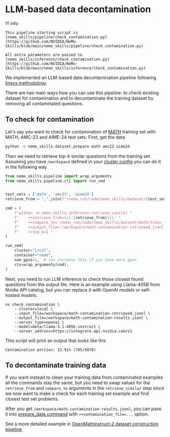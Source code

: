 # LLM-based data decontamination

!!! info

    This pipeline starting script is [nemo_skills/pipeline/check_contamination.py](https://github.com/NVIDIA/NeMo-Skills/blob/main/nemo_skills/pipeline/check_contamination.py)

    All extra parameters are passed to [nemo_skills/inference/check_contamination.py](https://github.com/NVIDIA/NeMo-Skills/blob/main/nemo_skills/inference/check_contamination.py)

We implemented an LLM-based data decontamination pipeline following
[lmsys methodology](https://lmsys.org/blog/2023-11-14-llm-decontaminator/).

There are two main ways how you can use this pipeline: to check existing dataset
for contamination and to decontaminate the training dataset by removing all
contaminated questions.

## To check for contamination

Let's say you want to check for contamination of [MATH](https://github.com/hendrycks/math)
training set with MATH, AMC-23 and AIME-24 test sets. First, get the data

```bash
python -m nemo_skills.dataset.prepare math amc23 aime24
```

Then we need to retrieve top-k similar questions from the training set. Assuming
you have `/workspace` defined in your [cluster config](../basics/prerequisites.md#cluster-configs)
you can do it in the following way

```python
from nemo_skills.pipeline import wrap_arguments
from nemo_skills.pipeline.cli import run_cmd


test_sets = ['math', 'amc23', 'aime24']
retrieve_from = ",".join(f"/nemo_run/code/nemo_skills/dataset/{test_set}/test.jsonl" for test_set in test_sets)

cmd = (
    f"python -m nemo_skills.inference.retrieve_similar "
    f"    ++retrieve_from=\\\'{retrieve_from}\\\' "
    f"    ++compare_to='/nemo_run/code/nemo_skills/dataset/math/train_full.jsonl' "
    f"    ++output_file='/workspace/math-contamination-retrieved.jsonl' "
    f"    ++top_k=1 "
)

run_cmd(
    cluster="local",
    container="nemo",
    num_gpus=1,  # can increase this if you have more gpus
    ctx=wrap_arguments(cmd),
)
```

Next, you need to run LLM inference to check those closest found questions from the output file. Here is an example
using Llama-405B from Nvidia API catalog, but you can replace it with OpenAI models or self-hosted models.

```
ns check_contamination \
    --cluster=local \
    --input_file=/workspace/math-contamination-retrieved.jsonl \
    --output_file=/workspace/math-contamination-results.jsonl \
    --server_type=openai \
    --model=meta/llama-3.1-405b-instruct \
    --server_address=https://integrate.api.nvidia.com/v1
```

This script will print an output that looks like this

```
Contamination portion: 13.91% (705/5070)
```

## To decontaminate training data

If you want instead to clean your training data from contaminated examples all the commands stay the same, but
you need to swap values for the `retrieve_from` and `compare_to` arguments in the `retrieve_similar` step
since we now want to make a check for each training set example and find closest test set problems.

After you get `/workspace/math-contamination-results.jsonl`, you can pass it into [prepare_data command](training.md#preparing-the-data)
with `++contamination_file=...` option.

See a more detailed example in [OpenMathInstruct-2 dataset construction pipeline](../openmathinstruct2/dataset.md#decontamination).